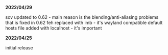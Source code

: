 **2022/04/29**

sov updated to 0.62 - main reason is the blending/anti-aliasing problems that is fixed in 0.62
feh replaced with imb - it's wayland compatible	
default hosts file added with localhost - it's important

**2022/04/25**

initial release 
